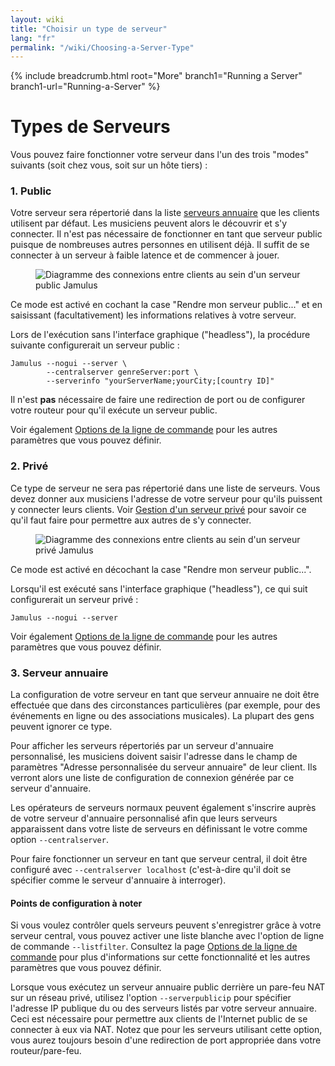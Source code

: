 ```yaml
---
layout: wiki
title: "Choisir un type de serveur"
lang: "fr"
permalink: "/wiki/Choosing-a-Server-Type"
---
```


{% include breadcrumb.html root="More" branch1="Running a Server" branch1-url="Running-a-Server" %}

# Types de Serveurs

Vous pouvez faire fonctionner votre serveur dans l'un des trois "modes" suivants (soit chez vous, soit sur un hôte tiers) :

### 1. Public
Votre serveur sera répertorié dans la liste [serveurs annuaire](Directory-Servers) que les clients utilisent par défaut. Les musiciens peuvent alors le découvrir et s'y connecter. Il n'est pas nécessaire de fonctionner en tant que serveur public puisque de nombreuses autres personnes en utilisent déjà. Il suffit de se connecter à un serveur à faible latence et de commencer à jouer.

<figure><img src="{{site.url}}/assets/img/en-screenshots/diagram-public-server.png" loading="lazy" alt="Diagramme des connexions entre clients au sein d'un serveur public Jamulus"></figure>

Ce mode est activé en cochant la case "Rendre mon serveur public..." et en saisissant (facultativement) les informations relatives à votre serveur.

Lors de l'exécution sans l'interface graphique ("headless"), la procédure suivante configurerait un serveur public :

~~~
Jamulus --nogui --server \
        --centralserver genreServer:port \
        --serverinfo "yourServerName;yourCity;[country ID]"
~~~

Il n'est **pas** nécessaire de faire une redirection de port ou de configurer votre routeur pour qu'il exécute un serveur public.

Voir également [Options de la ligne de commande](Command-Line-Options) pour les autres paramètres que vous pouvez définir.


### 2. Privé
Ce type de serveur ne sera pas répertorié dans une liste de serveurs. Vous devez donner aux musiciens l'adresse de votre serveur pour qu'ils puissent y connecter leurs clients. Voir [Gestion d'un serveur privé](Running-a-Private-Server) pour savoir ce qu'il faut faire pour permettre aux autres de s'y connecter.

<figure><img src="{{site.url}}/assets/img/en-screenshots/diagram-private-server.png" loading="lazy" alt="Diagramme des connexions entre clients au sein d'un serveur privé Jamulus"></figure>

Ce mode est activé en décochant la case "Rendre mon serveur public...".

Lorsqu'il est exécuté sans l'interface graphique ("headless"), ce qui suit configurerait un serveur privé :

```shell
Jamulus --nogui --server
```

Voir également [Options de la ligne de commande](Command-Line-Options) pour les autres paramètres que vous pouvez définir.

### 3. Serveur annuaire
La configuration de votre serveur en tant que serveur annuaire ne doit être effectuée que dans des circonstances particulières (par exemple, pour des événements en ligne ou des associations musicales). La plupart des gens peuvent ignorer ce type.

Pour afficher les serveurs répertoriés par un serveur d'annuaire personnalisé, les musiciens doivent saisir l'adresse dans le champ de paramètres "Adresse personnalisée du serveur annuaire" de leur client.  Ils verront alors une liste de configuration de connexion générée par ce serveur d'annuaire.

Les opérateurs de serveurs normaux peuvent également s'inscrire auprès de votre serveur d'annuaire personnalisé afin que leurs serveurs apparaissent dans votre liste de serveurs en définissant le votre comme option `--centralserver`.

Pour faire fonctionner un serveur en tant que serveur central, il doit être configuré avec `--centralserver localhost` (c'est-à-dire qu'il doit se spécifier comme le serveur d'annuaire à interroger).

#### Points de configuration à noter

Si vous voulez contrôler quels serveurs peuvent s'enregistrer grâce à votre serveur central, vous pouvez activer une liste blanche avec l'option de ligne de commande `--listfilter`. Consultez la page [Options de la ligne de commande](Command-Line-Options) pour plus d'informations sur cette fonctionnalité et les autres paramètres que vous pouvez définir.

Lorsque vous exécutez un serveur annuaire public derrière un pare-feu NAT sur un réseau privé, utilisez l'option `--serverpublicip` pour spécifier l'adresse IP publique du ou des serveurs listés par votre serveur annuaire. Ceci est nécessaire pour permettre aux clients de l'Internet public de se connecter à eux via NAT. Notez que pour les serveurs utilisant cette option, vous aurez toujours besoin d'une redirection de port appropriée dans votre routeur/pare-feu.
